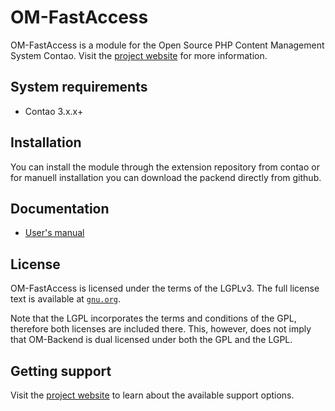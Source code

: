 OM-FastAccess
======================

OM-FastAccess is a module for the Open Source PHP Content Management System Contao.
Visit the [project website][1] for more information.


System requirements
-------------------

 * Contao 3.x.x+


Installation
------------

You can install the module through the extension repository from contao or for manuell installation you can download the packend directly from github.


Documentation
-------------

 * [User's manual][1]


License
-------

OM-FastAccess is licensed under the terms of the LGPLv3. The full license text is available at [`gnu.org`][2].

Note that the LGPL incorporates the terms and conditions of the GPL, therefore both licenses are included there. This, however, does not imply that OM-Backend is dual licensed under both the GPL and the LGPL.


Getting support
---------------

Visit the [project website][1] to learn about the available support options.


[1]: http://www.omos.de/om-fastaccess.html
[2]: http://www.gnu.org/licenses/lgpl-3.0.de.html